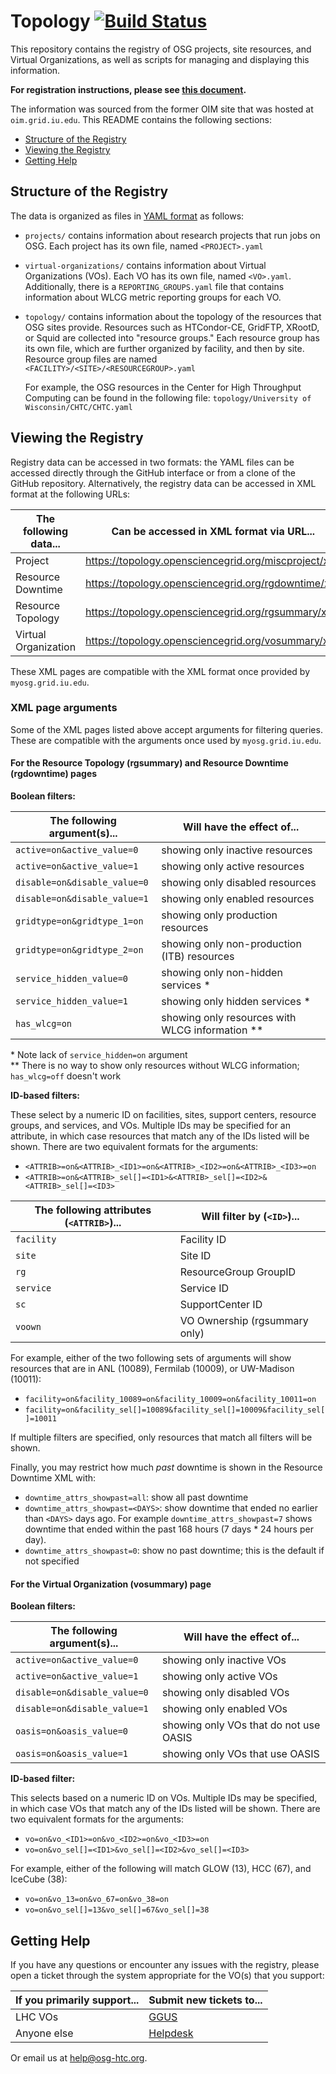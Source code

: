 Topology [![Build Status](https://travis-ci.org/opensciencegrid/topology.svg?branch=master)](https://travis-ci.org/opensciencegrid/topology)
========

This repository contains the registry of OSG projects, site resources, and Virtual Organizations, as well as
scripts for managing and displaying this information.

**For registration instructions, please see [this document](https://opensciencegrid.org/docs/common/registration).**

The information was sourced from the former OIM site that was hosted at `oim.grid.iu.edu`.
This README contains the following sections:

- [Structure of the Registry](#structure-of-the-registry)
- [Viewing the Registry](#accessing-the-data)
- [Getting Help](#getting-help)


Structure of the Registry
-------------------------

The data is organized as files in [YAML format](https://en.wikipedia.org/wiki/YAML)
as follows:

-   `projects/` contains information about research projects that run jobs on OSG.
    Each project has its own file, named `<PROJECT>.yaml`

-   `virtual-organizations/` contains information about Virtual Organizations
    (VOs).
    Each VO has its own file, named `<VO>.yaml`.
    Additionally, there is a `REPORTING_GROUPS.yaml` file that contains information about WLCG metric reporting groups
    for each VO.

-   `topology/` contains information about the topology of the resources that OSG sites provide.
    Resources such as HTCondor-CE, GridFTP, XRootD, or Squid are collected into "resource groups." 
    Each resource group has its own file, which are further organized by facility, and then by site.
    Resource group files are named `<FACILITY>/<SITE>/<RESOURCEGROUP>.yaml`

    For example, the OSG resources in the Center for High Throughput Computing can be found in the following file:
    `topology/University of Wisconsin/CHTC/CHTC.yaml`


Viewing the Registry
--------------------

Registry data can be accessed in two formats: the YAML files can be accessed directly through the GitHub interface or
from a clone of the GitHub repository.
Alternatively, the registry data can be accessed in XML format at the following URLs:

| The following data... | Can be accessed in XML format via URL...         |
|-----------------------|--------------------------------------------------|
| Project               | <https://topology.opensciencegrid.org/miscproject/xml> |
| Resource Downtime     | <https://topology.opensciencegrid.org/rgdowntime/xml>  |
| Resource Topology     | <https://topology.opensciencegrid.org/rgsummary/xml>   |
| Virtual Organization  | <https://topology.opensciencegrid.org/vosummary/xml>   |

These XML pages are compatible with the XML format once provided by `myosg.grid.iu.edu`.

### XML page arguments

Some of the XML pages listed above accept arguments for filtering queries.
These are compatible with the arguments once used by `myosg.grid.iu.edu`.

#### For the Resource Topology (rgsummary) and Resource Downtime (rgdowntime) pages

**Boolean filters:**

| The following argument(s)... | Will have the effect of...                         |
|------------------------------|----------------------------------------------------|
| `active=on&active_value=0`   | showing only inactive resources                    |
| `active=on&active_value=1`   | showing only active resources                      |
| `disable=on&disable_value=0` | showing only disabled resources                    |
| `disable=on&disable_value=1` | showing only enabled resources                     |
| `gridtype=on&gridtype_1=on`  | showing only production resources                  |
| `gridtype=on&gridtype_2=on`  | showing only non-production (ITB) resources        |
| `service_hidden_value=0`     | showing only non-hidden services \*                |
| `service_hidden_value=1`     | showing only hidden services \*                    |
| `has_wlcg=on`                | showing only resources with WLCG information \*\*  |

\* Note lack of `service_hidden=on` argument<br>
\*\* There is no way to show only resources without WLCG information; `has_wlcg=off` doesn't work


**ID-based filters:**

These select by a numeric ID on facilities, sites, support centers, resource groups, and services, and VOs.
Multiple IDs may be specified for an attribute, in which case resources that match any of the IDs listed will be shown.
There are two equivalent formats for the arguments:
- `<ATTRIB>=on&<ATTRIB>_<ID1>=on&<ATTRIB>_<ID2>=on&<ATTRIB>_<ID3>=on`
- `<ATTRIB>=on&<ATTRIB>_sel[]=<ID1>&<ATTRIB>_sel[]=<ID2>&<ATTRIB>_sel[]=<ID3>`

| The following attributes (`<ATTRIB>`)... | Will filter by (`<ID>`)...             |
|-----------------------------|-------------------------------|
| `facility`                  | Facility ID                   |
| `site`                      | Site ID                       |
| `rg`                        | ResourceGroup GroupID         |
| `service`                   | Service ID                    |
| `sc`                        | SupportCenter ID              |
| `voown`                     | VO Ownership (rgsummary only) |

For example, either of the two following sets of arguments will show resources that are in ANL (10089), Fermilab (10009), or UW-Madison (10011):
- `facility=on&facility_10089=on&facility_10009=on&facility_10011=on`
- `facility=on&facility_sel[]=10089&facility_sel[]=10009&facility_sel[]=10011`

If multiple filters are specified, only resources that match all filters will be shown.

Finally, you may restrict how much _past_ downtime is shown in the Resource Downtime XML with:
- `downtime_attrs_showpast=all`: show all past downtime
- `downtime_attrs_showpast=<DAYS>`: show downtime that ended no earlier than `<DAYS>` days ago.
  For example `downtime_attrs_showpast=7` shows downtime that ended within the past 168 hours (7 days \* 24 hours per day).
- `downtime_attrs_showpast=0`: show no past downtime; this is the default if not specified

#### For the Virtual Organization (vosummary) page

**Boolean filters:**

| The following argument(s)... | Will have the effect of...             |
|------------------------------|----------------------------------------|
| `active=on&active_value=0`   | showing only inactive VOs              |
| `active=on&active_value=1`   | showing only active VOs                |
| `disable=on&disable_value=0` | showing only disabled VOs              |
| `disable=on&disable_value=1` | showing only enabled VOs               |
| `oasis=on&oasis_value=0`     | showing only VOs that do not use OASIS |
| `oasis=on&oasis_value=1`     | showing only VOs that use OASIS        |

**ID-based filter:**

This selects based on a numeric ID on VOs.
Multiple IDs may be specified, in which case VOs that match any of the IDs listed will be shown.
There are two equivalent formats for the arguments:
- `vo=on&vo_<ID1>=on&vo_<ID2>=on&vo_<ID3>=on`
- `vo=on&vo_sel[]=<ID1>&vo_sel[]=<ID2>&vo_sel[]=<ID3>`

For example, either of the following will match GLOW (13), HCC (67), and IceCube (38):
- `vo=on&vo_13=on&vo_67=on&vo_38=on`
- `vo=on&vo_sel[]=13&vo_sel[]=67&vo_sel[]=38`


Getting Help
------------

If you have any questions or encounter any issues with the registry, please open a ticket through the system appropriate
for the VO(s) that you support:

| If you primarily support... | Submit new tickets to...                         |
|-----------------------------|--------------------------------------------------|
| LHC VOs                     | [GGUS](https://ggus.eu)                          |
| Anyone else                 | [Helpdesk](https://support.opensciencegrid.org) |

Or email us at help@osg-htc.org.
